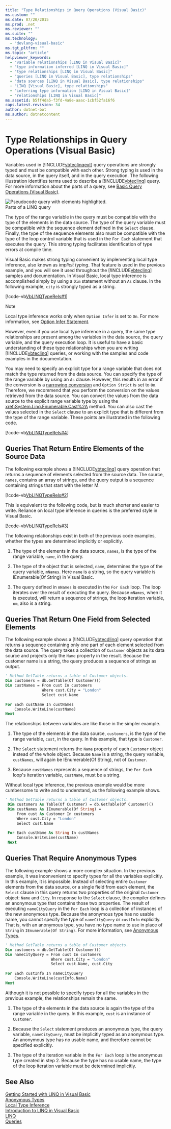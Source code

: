 ```yaml
---
title: "Type Relationships in Query Operations (Visual Basic)"
ms.custom: ""
ms.date: 07/20/2015
ms.prod: .net
ms.reviewer: ""
ms.suite: ""
ms.technology: 
  - "devlang-visual-basic"
ms.tgt_pltfrm: ""
ms.topic: "article"
helpviewer_keywords: 
  - "variable relationships [LINQ in Visual Basic]"
  - "type information inferred [LINQ in Visual Basic]"
  - "type relationships [LINQ in Visual Basic]"
  - "queries [LINQ in Visual Basic], type relationships"
  - "data sources [LINQ in Visual Basic], type relationships"
  - "LINQ [Visual Basic], type relationships"
  - "inferring type information [LINQ in Visual Basic]"
  - "relationships [LINQ in Visual Basic]"
ms.assetid: b5ff4da5-f3fd-4a8e-aaac-1cbf52fa16f6
caps.latest.revision: 34
author: dotnet-bot
ms.author: dotnetcontent
---
```

# Type Relationships in Query Operations (Visual Basic)
Variables used in [!INCLUDE[vbteclinqext](~/includes/vbteclinqext-md.md)] query operations are strongly typed and must be compatible with each other. Strong typing is used in the data source, in the query itself, and in the query execution. The following illustration identifies terms used to describe a [!INCLUDE[vbteclinq](~/includes/vbteclinq-md.md)] query. For more information about the parts of a query, see [Basic Query Operations (Visual Basic)](../../../../visual-basic/programming-guide/concepts/linq/basic-query-operations.md).  
  
 ![Pseudocode query with elements highlighted.](../../../../visual-basic/programming-guide/concepts/linq/media/sjltyperels.png "SJLtypeRels")  
Parts of a LINQ query  
  
 The type of the range variable in the query must be compatible with the type of the elements in the data source. The type of the query variable must be compatible with the sequence element defined in the `Select` clause. Finally, the type of the sequence elements also must be compatible with the type of the loop control variable that is used in the `For Each` statement that executes the query. This strong typing facilitates identification of type errors at compile time.  
  
 Visual Basic makes strong typing convenient by implementing local type inference, also known as *implicit typing*. That feature is used in the previous example, and you will see it used throughout the [!INCLUDE[vbteclinq](~/includes/vbteclinq-md.md)] samples and documentation. In Visual Basic, local type inference is accomplished simply by using a `Dim` statement without an `As` clause. In the following example, `city` is strongly typed as a string.  
  
 [!code-vb[VbLINQTypeRels#1](../../../../visual-basic/programming-guide/concepts/linq/codesnippet/VisualBasic/type-relationships-in-query-operations_1.vb)]  
  
> [!NOTE]
>  Local type inference works only when `Option Infer` is set to `On`. For more information, see [Option Infer Statement](../../../../visual-basic/language-reference/statements/option-infer-statement.md).  
  
 However, even if you use local type inference in a query, the same type relationships are present among the variables in the data source, the query variable, and the query execution loop. It is useful to have a basic understanding of these type relationships when you are writing [!INCLUDE[vbteclinq](~/includes/vbteclinq-md.md)] queries, or working with the samples and code examples in the documentation.  
  
 You may need to specify an explicit type for a range variable that does not match the type returned from the data source. You can specify the type of the range variable by using an `As` clause. However, this results in an error if the conversion is a [narrowing conversion](../../../../visual-basic/programming-guide/language-features/data-types/widening-and-narrowing-conversions.md) and `Option Strict` is set to `On`. Therefore, we recommend that you perform the conversion on the values retrieved from the data source. You can convert the values from the data source to the explicit range variable type by using the <xref:System.Linq.Enumerable.Cast%2A> method. You can also cast the values selected in the `Select` clause to an explicit type that is different from the type of the range variable. These points are illustrated in the following code.  
  
 [!code-vb[VbLINQTypeRels#4](../../../../visual-basic/programming-guide/concepts/linq/codesnippet/VisualBasic/type-relationships-in-query-operations_2.vb)]  
  
## Queries That Return Entire Elements of the Source Data  
 The following example shows a [!INCLUDE[vbteclinq](~/includes/vbteclinq-md.md)] query operation that returns a sequence of elements selected from the source data. The source, `names`, contains an array of strings, and the query output is a sequence containing strings that start with the letter M.  
  
 [!code-vb[VbLINQTypeRels#2](../../../../visual-basic/programming-guide/concepts/linq/codesnippet/VisualBasic/type-relationships-in-query-operations_3.vb)]  
  
 This is equivalent to the following code, but is much shorter and easier to write. Reliance on local type inference in queries is the preferred style in Visual Basic.  
  
 [!code-vb[VbLINQTypeRels#3](../../../../visual-basic/programming-guide/concepts/linq/codesnippet/VisualBasic/type-relationships-in-query-operations_4.vb)]  
  
 The following relationships exist in both of the previous code examples, whether the types are determined implicitly or explicitly.  
  
1.  The type of the elements in the data source, `names`, is the type of the range variable, `name`, in the query.  
  
2.  The type of the object that is selected, `name`, determines the type of the query variable, `mNames`. Here `name` is a string, so the query variable is IEnumerable(Of String) in Visual Basic.  
  
3.  The query defined in `mNames` is executed in the `For Each` loop. The loop iterates over the result of executing the query. Because `mNames`, when it is executed, will return a sequence of strings, the loop iteration variable, `nm`, also is a string.  
  
## Queries That Return One Field from Selected Elements  
 The following example shows a [!INCLUDE[vbtecdlinq](~/includes/vbtecdlinq-md.md)] query operation that returns a sequence containing only one part of each element selected from the data source. The query takes a collection of `Customer` objects as its data source and projects only the `Name` property in the result. Because the customer name is a string, the query produces a sequence of strings as output.  
  
```vb  
' Method GetTable returns a table of Customer objects.  
Dim customers = db.GetTable(Of Customer)()  
Dim custNames = From cust In customers   
                Where cust.City = "London"   
                Select cust.Name  
  
For Each custName In custNames  
    Console.WriteLine(custName)  
Next  
```  
  
 The relationships between variables are like those in the simpler example.  
  
1.  The type of the elements in the data source, `customers`, is the type of the range variable, `cust`, in the query. In this example, that type is `Customer`.  
  
2.  The `Select` statement returns the `Name` property of each `Customer` object instead of the whole object. Because `Name` is a string, the query variable, `custNames`, will again be IEnumerable(Of String), not of `Customer`.  
  
3.  Because `custNames` represents a sequence of strings, the `For Each` loop's iteration variable, `custName`, must be a string.  
  
 Without local type inference, the previous example would be more cumbersome to write and to understand, as the following example shows.  
  
```vb  
' Method GetTable returns a table of Customer objects.  
 Dim customers As Table(Of Customer) = db.GetTable(Of Customer)()  
 Dim custNames As IEnumerable(Of String) =  
     From cust As Customer In customers   
     Where cust.City = "London"   
     Select cust.Name  
  
 For Each custName As String In custNames  
     Console.WriteLine(custName)  
 Next  
```  
  
## Queries That Require Anonymous Types  
 The following example shows a more complex situation. In the previous example, it was inconvenient to specify types for all the variables explicitly. In this example, it is impossible. Instead of selecting entire `Customer` elements from the data source, or a single field from each element, the `Select` clause in this query returns two properties of the original `Customer` object: `Name` and `City`. In response to the `Select` clause, the compiler defines an anonymous type that contains those two properties. The result of executing `nameCityQuery` in the `For Each` loop is a collection of instances of the new anonymous type. Because the anonymous type has no usable name, you cannot specify the type of `nameCityQuery` or `custInfo` explicitly. That is, with an anonymous type, you have no type name to use in place of `String` in `IEnumerable(Of String)`. For more information, see [Anonymous Types](../../../../visual-basic/programming-guide/language-features/objects-and-classes/anonymous-types.md).  
  
```vb  
' Method GetTable returns a table of Customer objects.  
Dim customers = db.GetTable(Of Customer)()  
Dim nameCityQuery = From cust In customers   
                    Where cust.City = "London"   
                    Select cust.Name, cust.City  
  
For Each custInfo In nameCityQuery  
    Console.WriteLine(custInfo.Name)  
Next  
```  
  
 Although it is not possible to specify types for all the variables in the previous example, the relationships remain the same.  
  
1.  The type of the elements in the data source is again the type of the range variable in the query. In this example, `cust` is an instance of `Customer`.  
  
2.  Because the `Select` statement produces an anonymous type, the query variable, `nameCityQuery`, must be implicitly typed as an anonymous type. An anonymous type has no usable name, and therefore cannot be specified explicitly.  
  
3.  The type of the iteration variable in the `For Each` loop is the anonymous type created in step 2. Because the type has no usable name, the type of the loop iteration variable must be determined implicitly.  
  
## See Also  
 [Getting Started with LINQ in Visual Basic](../../../../visual-basic/programming-guide/concepts/linq/getting-started-with-linq.md)  
 [Anonymous Types](../../../../visual-basic/programming-guide/language-features/objects-and-classes/anonymous-types.md)  
 [Local Type Inference](../../../../visual-basic/programming-guide/language-features/variables/local-type-inference.md)  
 [Introduction to LINQ in Visual Basic](../../../../visual-basic/programming-guide/language-features/linq/introduction-to-linq.md)  
 [LINQ](../../../../visual-basic/programming-guide/language-features/linq/index.md)  
 [Queries](../../../../visual-basic/language-reference/queries/queries.md)
